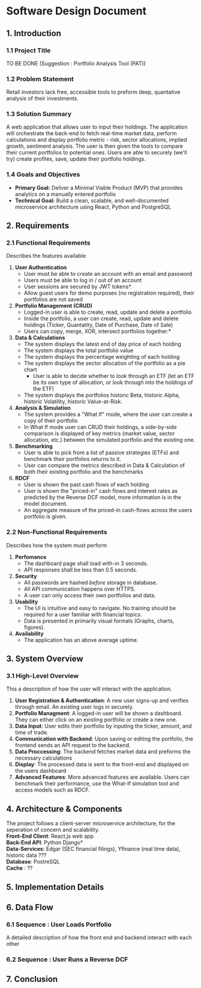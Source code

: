 # Software Design Document
## 1. Introduction 
### 1.1 Project Title  
TO BE DONE (Suggestion : Portfolio Analysis Tool (PAT))
### 1.2 Problem Statement
Retail investors lack free, accessible tools to preform deep, quantative analysis of their investments. 
### 1.3 Solution Summary
A web application that allows user to input their holdings. The application will orchestrate the back-end to fetch real-time market data, perform calculations and display portfolio metric - risk, sector allocations, implied growth, sentiment analysis. The user is then given the tools to compare their current portfolios to potential ones. Users are able to securely (we'll try) create profiles, save, update their portfolio holdings. 
### 1.4 Goals and Objectives
- **Primary Goal:** Deliver a Minimal Viable Product (MVP) that provides analytics on a manually entered portfolio  
- **Technical Goal:** Build a clean, scalable, and well-documented microservice architecture using React, Python and PostgreSQL

## 2. Requirements  
### 2.1 Functional Requirements  
Describes the features available 
1. **User Authentication**  
    - User must be able to create an account with an email and password  
    - Users must be able to log in / out of an account  
    - User sessions are secured by JWT tokens*.
    - Allow guest users for demo purposes (no registration required), their portfolios are not saved  
2. **Portfolio Management (CRUD)**  
    - Logged-in user is able to create, read, update and delete a portfolio  
    - Inside the portfolio, a user can create, read, update and delete holdings (Ticker, Quantatity, Date of Purchase, Date of Sale)  
    - Users can copy, merge, XOR, intersect portfolios together.*
3. **Data & Calculations** 
    - The system displays the latest end of day price of each holding  
    - The system displays the total portfolio value  
    - The system displays the percentage weighting of each holding  
    - The system displays the sector allocation of the portfolio as a pie chart  
        - User is able to decide whether to look through an ETF (let an ETF be its own type of allocation, or look through into the holdings of the ETF)  
    - The system displays the portfolios historic Beta, historic Alpha, historic Volatility, historic Value-at-Risk.  
4. **Analysis & Simulation**  
    - The system provides a "What If" mode, where the user can create a copy of their portfolio  
    - In What If mode user can CRUD their holdings, a side-by-side comparison is displayed of key metrics (market value, sector allocation, etc.) between the simulated portfolio and the existing one.  
5. **Benchmarking**  
    - User is able to pick from a list of passive strategies (ETFs) and benchmark their portfolios returns to it.  
    - User can compare the metrics described in Data & Calculation of both their existing portfolio and the benchmarks
6. **RDCF**  
    - User is shown the past cash flows of each holding  
    - User is shown the "priced-in" cash flows and interest rates as predicted by the Reverse DCF model, more information is in the model document.  
    - An aggregate measure of the priced-in cash-flows across the users portfolio is given.   
### 2.2 Non-Functional Requirements  
Describes how the system must perform  
1. **Perfomance**  
    - The dashboard page shall load with-in 3 seconds. 
    - API responses shall be less than 0.5 seconds.  
2. **Security**  
    - All passwords are hashed *before* storage in database.  
    - All API communication happens over HTTPS.  
    - A user can only access their own portfolios and data.  
3. **Usability**  
    - The UI is intuitive and easy to navigate. No training should be required for a user familiar with financial topics.  
    - Data is presented in primarily visual formats (Graphs, charts, figures).  
4. **Availability**  
    - The application has an above average uptime.  
## 3. System Overview
### 3.1 High-Level Overview
This a description of how the user will interact with the application.   
1. **User Registration & Authentication**: A new user signs-up and verifies through email. An existing user logs in securely.  
2. **Portfolio Managment**: A logged-in user will be shown a dashboard. They can either click on an existing portfolio or create a new one.  
3. **Data Input**: User edits their portfolio by inputing the ticker, amount, and time of trade.  
4. **Communication with Backend**: Upon saving or editing the portfolio, the frontend sends an API request to the backend.  
5. **Data Proccessing**: The backend fetches market data and preforms the necessary calculations  
6. **Display**: The processed data is sent to the front-end and displayed on the users dashboard  
7. **Advanced Features**: More advanced features are available. Users can benchmark their performance, use the What-If simulation tool and access models such as RDCF.  
## 4. Architecture & Components  
The project follows a client-server microservice architecture, for the seperation of concern and scalability.  
**Front-End Client**: React.js web app  
**Back-End API**: Python Django*  
**Data-Services**: Edgar (SEC financial filings), Yfinance (real time data), historic data ???  
**Database**: PostreSQL  
**Cache** : ??  
## 5. Implementation Details 
## 6. Data Flow  
### 6.1 Sequence : User Loads Portfolio  
A detailed description of how the front end and backend interact with each other  
### 6.2 Sequence : User Runs a Reverse DCF  
## 7. Conclusion 